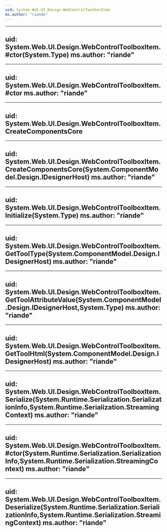 ```yaml
---
uid: System.Web.UI.Design.WebControlToolboxItem
ms.author: "riande"
---
```


---
uid: System.Web.UI.Design.WebControlToolboxItem.#ctor(System.Type)
ms.author: "riande"
---

---
uid: System.Web.UI.Design.WebControlToolboxItem.#ctor
ms.author: "riande"
---

---
uid: System.Web.UI.Design.WebControlToolboxItem.CreateComponentsCore
---

---
uid: System.Web.UI.Design.WebControlToolboxItem.CreateComponentsCore(System.ComponentModel.Design.IDesignerHost)
ms.author: "riande"
---

---
uid: System.Web.UI.Design.WebControlToolboxItem.Initialize(System.Type)
ms.author: "riande"
---

---
uid: System.Web.UI.Design.WebControlToolboxItem.GetToolType(System.ComponentModel.Design.IDesignerHost)
ms.author: "riande"
---

---
uid: System.Web.UI.Design.WebControlToolboxItem.GetToolAttributeValue(System.ComponentModel.Design.IDesignerHost,System.Type)
ms.author: "riande"
---

---
uid: System.Web.UI.Design.WebControlToolboxItem.GetToolHtml(System.ComponentModel.Design.IDesignerHost)
ms.author: "riande"
---

---
uid: System.Web.UI.Design.WebControlToolboxItem.Serialize(System.Runtime.Serialization.SerializationInfo,System.Runtime.Serialization.StreamingContext)
ms.author: "riande"
---

---
uid: System.Web.UI.Design.WebControlToolboxItem.#ctor(System.Runtime.Serialization.SerializationInfo,System.Runtime.Serialization.StreamingContext)
ms.author: "riande"
---

---
uid: System.Web.UI.Design.WebControlToolboxItem.Deserialize(System.Runtime.Serialization.SerializationInfo,System.Runtime.Serialization.StreamingContext)
ms.author: "riande"
---
